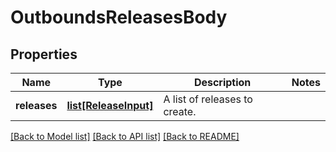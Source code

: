 # OutboundsReleasesBody

## Properties
Name | Type | Description | Notes
------------ | ------------- | ------------- | -------------
**releases** | [**list[ReleaseInput]**](ReleaseInput.md) | A list of releases to create. | 

[[Back to Model list]](../README.md#documentation-for-models) [[Back to API list]](../README.md#documentation-for-api-endpoints) [[Back to README]](../README.md)

